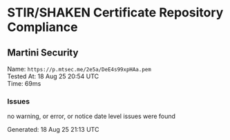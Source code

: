 # STIR/SHAKEN Certificate Repository Compliance

## Martini Security

Name: `https://p.mtsec.me/2e5a/DeE4s99xpHAa.pem`\
Tested At: 18 Aug 25 20:54 UTC\
Time: 69ms

### Issues

no warning, or error, or notice date level issues were found

Generated: 18 Aug 25 21:13 UTC